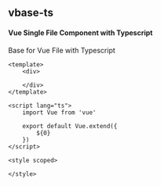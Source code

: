 ## vbase-ts
#### Vue Single File Component with Typescript
Base for Vue File with Typescript
```vue
<template>
	<div>

	</div>
</template>

<script lang="ts">
	import Vue from 'vue'

	export default Vue.extend({
		${0}
	})
</script>

<style scoped>

</style>
```